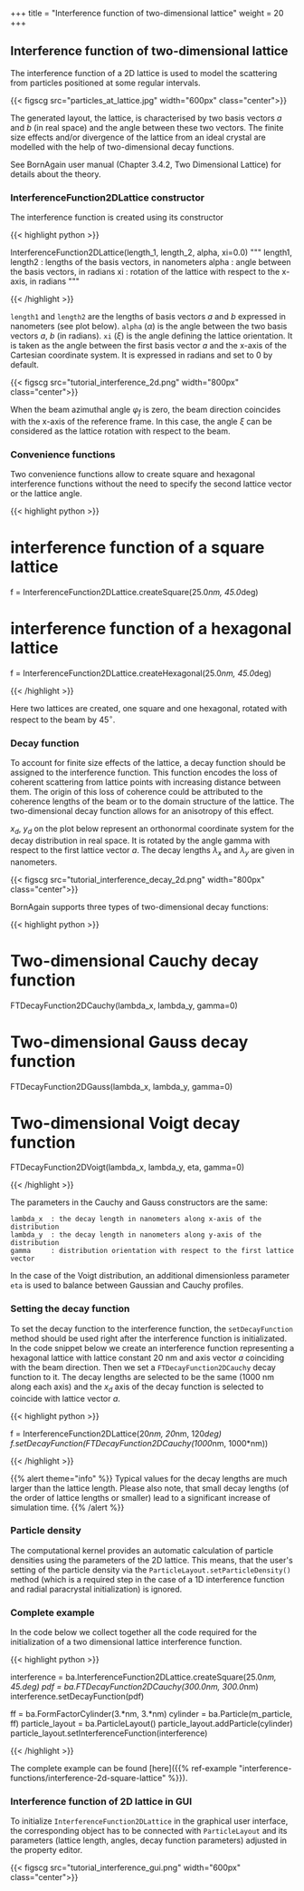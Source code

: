 +++
title = "Interference function of two-dimensional lattice"
weight = 20
+++

## Interference function of two-dimensional lattice

The interference function of a 2D lattice is used to model the scattering from particles positioned at some regular intervals.

{{< figscg src="particles_at_lattice.jpg" width="600px" class="center">}}

The generated layout, the lattice, is characterised by two basis vectors $a$ and $b$ (in real space) and the angle between these two vectors. The finite size effects and/or divergence of the lattice from an ideal crystal are modelled with the help of two-dimensional decay functions.

See BornAgain user manual (Chapter 3.4.2, Two Dimensional Lattice) for details about the theory.

### InterferenceFunction2DLattice constructor

The interference function is created using its constructor

{{< highlight python >}}

InterferenceFunction2DLattice(length_1, length_2, alpha, xi=0.0)
"""
length1, length2 : lengths of the basis vectors, in nanometers
alpha            : angle between the basis vectors, in radians
xi               : rotation of the lattice with respect to the x-axis, in radians
"""

{{< /highlight >}}

`length1` and `length2` are the lengths of basis vectors $a$ and $b$ expressed in nanometers (see plot below). `alpha` ($\alpha$) is the angle between the two basis vectors $a$, $b$ (in radians). `xi` ($\xi$) is the angle defining the lattice orientation. It is taken as the angle between the first basis vector $a$ and the x-axis of the Cartesian coordinate system. It is expressed in radians and set to 0 by default.

{{< figscg src="tutorial_interference_2d.png" width="800px" class="center">}}

When the beam azimuthal angle $\varphi_f$ is zero, the beam direction coincides with the x-axis of the reference frame. In this case, the angle $\xi$ can be considered as the lattice rotation with respect to the beam.

### Convenience functions

Two convenience functions allow to create square and hexagonal interference functions without the need to specify the second lattice vector or the lattice angle.

{{< highlight python >}}

# interference function of a square lattice
f = InterferenceFunction2DLattice.createSquare(25.0*nm, 45.0*deg)
 
# interference function of a hexagonal lattice
f = InterferenceFunction2DLattice.createHexagonal(25.0*nm, 45.0*deg)

{{< /highlight >}}

Here two lattices are created, one square and one hexagonal, rotated with respect to the beam by $45^{\circ}$.

### Decay function

To account for finite size effects of the lattice, a decay function should be assigned to the interference function. This function encodes the loss of coherent scattering from lattice points with increasing distance between them. The origin of this loss of coherence could be attributed to the coherence lengths of the beam or to the domain structure of the lattice. The two-dimensional decay function allows for an anisotropy of this effect.

$x_d$, $y_d$ on the plot below represent an orthonormal coordinate system for the decay distribution in real space. It is rotated by the angle gamma with respect to the first lattice vector $a$. The decay lengths $\lambda_x$ and $\lambda_y$ are given in nanometers.

{{< figscg src="tutorial_interference_decay_2d.png" width="800px" class="center">}}

BornAgain supports three types of two-dimensional decay functions:

{{< highlight python >}}

# Two-dimensional Cauchy decay function
FTDecayFunction2DCauchy(lambda_x, lambda_y, gamma=0)

# Two-dimensional Gauss decay function
FTDecayFunction2DGauss(lambda_x, lambda_y, gamma=0)

# Two-dimensional Voigt decay function
FTDecayFunction2DVoigt(lambda_x, lambda_y, eta, gamma=0)

{{< /highlight >}}

The parameters in the Cauchy and Gauss constructors are the same:

```
lambda_x  : the decay length in nanometers along x-axis of the distribution
lambda_y  : the decay length in nanometers along y-axis of the distribution
gamma     : distribution orientation with respect to the first lattice vector
```

In the case of the Voigt distribution, an additional dimensionless parameter `eta` is used to balance between Gaussian and Cauchy profiles.

### Setting the decay function

To set the decay function to the interference function, the `setDecayFunction` method should be used right after the interference function is initializated. In the code snippet below we create an interference function representing a hexagonal lattice with lattice constant 20 nm and axis vector $a$ coinciding with the beam direction. Then we set a `FTDecayFunction2DCauchy` decay function to it. The decay lengths are selected to be the same (1000 nm along each axis) and the $x_d$ axis of the decay function is selected to coincide with lattice vector $a$.

{{< highlight python >}}

f = InterferenceFunction2DLattice(20*nm, 20*nm, 120*deg)
f.setDecayFunction(FTDecayFunction2DCauchy(1000*nm, 1000*nm))

{{< /highlight >}}

{{% alert theme="info" %}}
 Typical values for the decay lengths are much larger than the lattice length. Please also note, that small decay lengths (of the order of lattice lengths or smaller) lead to a significant increase of simulation time.
{{% /alert %}}

### Particle density

The computational kernel provides an automatic calculation of particle densities using the parameters of the 2D lattice. This means, that the user's setting of the particle density via the `ParticleLayout.setParticleDensity()` method (which is a required step in the case of a 1D interference function and radial paracrystal initialization) is ignored.

### Complete example

In the code below we collect together all the code required for the initialization of a two dimensional lattice interference function.

{{< highlight python >}}

interference = ba.InterferenceFunction2DLattice.createSquare(25.0*nm, 45.*deg)
pdf = ba.FTDecayFunction2DCauchy(300.0*nm, 300.0*nm)
interference.setDecayFunction(pdf)
  
ff = ba.FormFactorCylinder(3.*nm, 3.*nm)
cylinder = ba.Particle(m_particle, ff)
particle_layout = ba.ParticleLayout()
particle_layout.addParticle(cylinder)
particle_layout.setInterferenceFunction(interference)

{{< /highlight >}}

The complete example can be found [here]({{% ref-example "interference-functions/interference-2d-square-lattice" %}}).

### Interference function of 2D lattice in GUI

To initialize `InterferenceFunction2DLattice` in the graphical user interface, the corresponding object has to be connected with `ParticleLayout` and its parameters (lattice length, angles, decay function parameters) adjusted in the property editor.

{{< figscg src="tutorial_interference_gui.png" width="600px" class="center">}}

